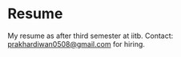 # Resume
My resume as after third semester at iitb.
Contact: prakhardiwan0508@gmail.com for hiring. 
